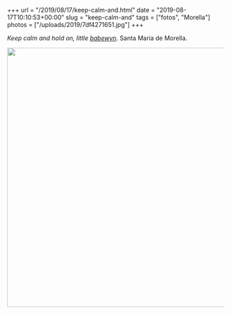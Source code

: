 +++
url = "/2019/08/17/keep-calm-and.html"
date = "2019-08-17T10:10:53+00:00"
slug = "keep-calm-and"
tags = ["fotos", "Morella"]
photos = ["/uploads/2019/7df4271651.jpg"]
+++

*Keep calm and hold on, little [babewyn](https://en.wikipedia.org/wiki/Grotesque_%28architecture%29)*. Santa Maria de Morella.

<img src="/uploads/2019/7df4271651.jpg" width="600" height="600" alt="" />
